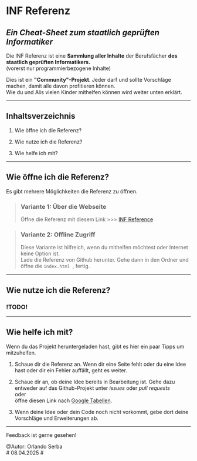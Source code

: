 INF Referenz
============ 
## *Ein Cheat-Sheet zum staatlich geprüften Informatiker*

Die INF Referenz ist eine **Sammlung aller Inhalte** der Berufsfächer **des staatlich geprüften Informatikers.**  
(vorerst nur programmierbezogene Inhalte)  
  
Dies ist ein **"Community"-Projekt**. Jeder darf und sollte Vorschläge machen, damit alle davon profitieren können.  
Wie du und Alis vielen Kinder mithelfen können wird weiter unten erklärt.
  
* * *  

## Inhaltsverzeichnis

1. Wie öffne ich die Referenz?

2. Wie nutze ich die Referenz?

3. Wie helfe ich mit?
  
* * *

## Wie öffne ich die Referenz?

Es gibt mehrere Möglichkeiten die Referenz zu öffnen.

> ### Variante 1: Über die Webseite
> Öffne die Referenz mit diesem Link >>> [INF Reference](https://oas05.github.io/INF-Referenz/)

> ### Variante 2: Offline Zugriff
> Diese Variante ist hilfreich, wenn du mithelfen möchtest oder Internet keine Option ist.  
> Lade die Referenz von Github herunter. Gehe dann in den Ordner und öffne die `index.html `, fertig.
  
* * *

## Wie nutze ich die Referenz?

### !TODO!
  
* * *

## Wie helfe ich mit?

Wenn du das Projekt heruntergeladen hast, gibt es hier ein paar Tipps um mitzuhelfen.
  
1. Schaue dir die Referenz an. Wenn dir eine Seite fehlt oder du eine Idee hast oder dir ein Fehler auffällt, geht es weiter.

2. Schaue dir an, ob deine Idee bereits in Bearbeitung ist. Gehe dazu entweder auf das Github-Projekt unter *issues* oder *pull requests*  
oder  
öffne diesen Link nach [Google Tabellen](https://docs.google.com/spreadsheets/d/1C50yoJ7ZtJd4NAzEGvOb_kUyRxBdq372Orb9NbuIZH4/edit?usp=sharing). 

3. Wenn deine Idee oder dein Code noch nicht vorkommt, gebe dort deine Vorschläge und Erweiterungen ab.   
  
* * * 

Feedback ist gerne gesehen!

@Autor: Orlando Serba  
\# 08.04.2025 \#
